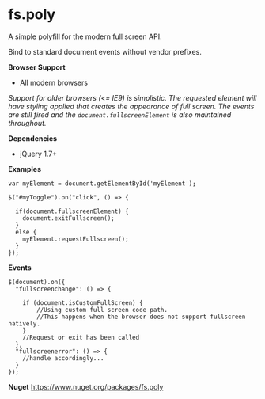 fs.poly
=======

A simple polyfill for the modern full screen API.

Bind to standard document events without vendor prefixes.

**Browser Support**
 - All modern browsers



*Support for older browsers (<= IE9) is simplistic. The requested element will have styling applied that creates the appearance of full screen. The events are still fired and the `document.fullscreenElement` is also maintained throughout.*

**Dependencies**
 - jQuery 1.7+

**Examples**

    var myElement = document.getElementById('myElement');
    
    $("#myToggle").on("click", () => {
    
      if(document.fullscreenElement) {
        document.exitFullscreen();
      }
      else {
        myElement.requestFullscreen();
      }
    });
    
**Events**
    
    $(document).on({
      "fullscreenchange": () => {
      
        if (document.isCustomFullScreen) {
            //Using custom full screen code path.
            //This happens when the browser does not support fullscreen natively.
        }
        //Request or exit has been called
      },
      "fullscreenerror": () => {
        //handle accordingly...
      }
    });
    
**Nuget**
https://www.nuget.org/packages/fs.poly
